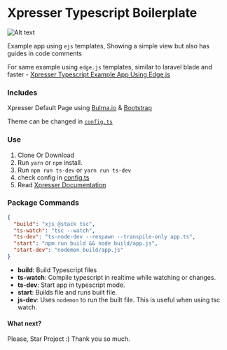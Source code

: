 # Xpresser Typescript Boilerplate

![Alt text](https://cdn.jsdelivr.net/npm/xpresser/xpresser-logo-black.png "Xpresser Logo")
 
Example app using `ejs` templates, Showing a simple view but also has guides in code comments

For same example using `edge.js` templates, similar to laravel blade and faster - [Xpresser Typescript Example App Using Edge.js](https://github.com/xpresserjs/new-app-edge-ts)

### Includes 
Xpresser Default Page using [Bulma.io](https://bulma.io) & [Bootstrap](https://getbootstrap.com)

Theme can be changed in [`config.ts`](./config.ts)

### Use

1. Clone Or Download
2. Run `yarn` or `npm` install.
3. Run `npm run ts-dev` or `yarn run ts-dev`
4. check config in [config.ts](./config.ts)
5. Read [Xpresser Documentation](https://xpresserjs.com/typescript)

### Package Commands

```json
{
  "build": "xjs @stack tsc",
  "ts-watch": "tsc --watch",
  "ts-dev": "ts-node-dev --respawn --transpile-only app.ts",
  "start": "npm run build && node build/app.js",
  "start-dev": "nodemon build/app.js"
}
```

- **build**: Build Typescript files
- **ts-watch**: Compile typescript in realtime while watching or changes.
- **ts-dev**: Start app in typescript mode.
- **start**: Builds file and runs built file.
- **js-dev**: Uses `nodemon` to run the built file. This is useful when using tsc watch.



#### What next?
Please, Star Project :)
Thank you so much.
